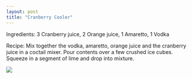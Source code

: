 ```yaml
---
layout: post
title: "Cranberry Cooler"
---
```


Ingredients: 3 Cranberry juice, 2 Orange juice, 1 Amaretto, 1 Vodka

Recipe: Mix together the vodka, amaretto, orange juice and the cranberry juice in a coctail mixer. Pour contents over a few crushed ice cubes. Squeeze in a segment of lime and drop into mixture.

<img src="http://food.fnr.sndimg.com/content/dam/images/food/fullset/2011/10/5/0/FNM_110111-Thanksgiving-Cocktails-003-a_s4x3.jpg.rend.hgtvcom.616.462.suffix/1382540862795.jpeg">

